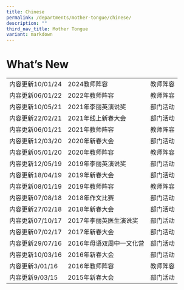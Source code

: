 ```yaml
---
title: Chinese
permalink: /departments/mother-tongue/chinese/
description: ""
third_nav_title: Mother Tongue
variant: markdown
---
```

What’s New
==========

|                  |                          |          |
|------------------|--------------------------|----------|
|  内容更新10/01/24| 2024教师阵容           |   教师阵容 |
| 内容更新06/01/22 | 2022年教师阵容           | 教师阵容 |
| 内容更新10/05/21 | 2021年李丽英演说奖       | 部门活动 |
| 内容更新22/02/21 | 2021年线上新春大会       | 部门活动 |
| 内容更新06/01/21 | 2021年教师阵容           | 教师阵容 |
| 内容更新12/03/20 | 2020年新春大会           | 部门活动 |
| 内容更新05/01/20 | 2020年教师阵容           | 教师阵容 |
| 内容更新12/05/19 | 2019年李丽英演说奖       | 部门活动 |
| 内容更新18/04/19 | 2019年新春大会           | 部门活动 |
| 内容更新08/01/19 | 2019年教师阵容           | 教师阵容 |
| 内容更新07/08/18 | 2018年作文比赛           | 部门活动 |
| 内容更新27/02/18 | 2018年新春大会           | 部门活动 |
| 内容更新07/10/17 | 2017年李丽英医生演说奖   | 部门活动 |
| 内容更新07/02/17 | 2017年新春大会           | 部门活动 |
| 内容更新29/07/16 | 2016年母语双周中一文化营 | 部门活动 |
| 内容更新10/03/16 | 2016年新春大会           | 部门活动 |
| 内容更新3/01/16  | 2016年教师阵容           | 教师阵容 |
| 内容更新9/03/15  | 2015年新春大会           | 部门活动 |